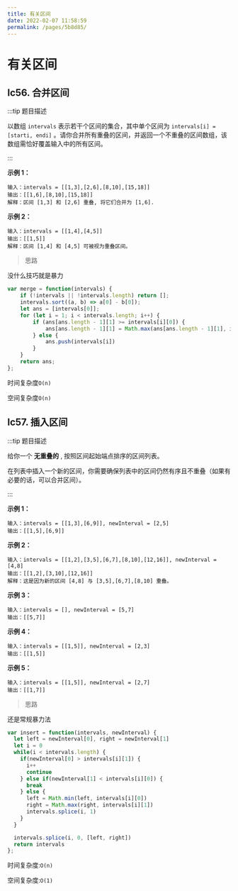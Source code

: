 ```yaml
---
title: 有关区间
date: 2022-02-07 11:58:59
permalink: /pages/5b8d85/
---
```




# 有关区间

## lc56. 合并区间<Badge text="字节中等" vertical="top"/>

:::tip 题目描述

以数组 `intervals` 表示若干个区间的集合，其中单个区间为 `intervals[i] = [starti, endi]` 。请你合并所有重叠的区间，并返回一个不重叠的区间数组，该数组需恰好覆盖输入中的所有区间。

 :::

**示例 1：**

```
输入：intervals = [[1,3],[2,6],[8,10],[15,18]]
输出：[[1,6],[8,10],[15,18]]
解释：区间 [1,3] 和 [2,6] 重叠, 将它们合并为 [1,6].
```

**示例 2：**

```
输入：intervals = [[1,4],[4,5]]
输出：[[1,5]]
解释：区间 [1,4] 和 [4,5] 可被视为重叠区间。
```

> 思路

没什么技巧就是暴力

```js
var merge = function(intervals) {
    if (!intervals || !intervals.length) return [];
    intervals.sort((a, b) => a[0] - b[0]);
    let ans = [intervals[0]];
    for (let i = 1; i < intervals.length; i++) {
        if (ans[ans.length - 1][1] >= intervals[i][0]) {
            ans[ans.length - 1][1] = Math.max(ans[ans.length - 1][1], intervals[i][1])
        } else {
            ans.push(intervals[i])
        }
    }
    return ans;
};
```

时间复杂度`O(n)`

空间复杂度`O(n)`

## lc57. 插入区间<Badge text="中等" vertical="top"/>

:::tip 题目描述

给你一个  **无重叠的** , 按照区间起始端点排序的区间列表。

在列表中插入一个新的区间，你需要确保列表中的区间仍然有序且不重叠（如果有必要的话，可以合并区间）。

 :::

**示例 1：**

```
输入：intervals = [[1,3],[6,9]], newInterval = [2,5]
输出：[[1,5],[6,9]]
```

**示例 2：**

```
输入：intervals = [[1,2],[3,5],[6,7],[8,10],[12,16]], newInterval = [4,8]
输出：[[1,2],[3,10],[12,16]]
解释：这是因为新的区间 [4,8] 与 [3,5],[6,7],[8,10] 重叠。
```

**示例 3：**

```
输入：intervals = [], newInterval = [5,7]
输出：[[5,7]]
```

**示例 4：**

```
输入：intervals = [[1,5]], newInterval = [2,3]
输出：[[1,5]]
```

**示例 5：**

```
输入：intervals = [[1,5]], newInterval = [2,7]
输出：[[1,7]]
```

> 思路

还是常规暴力法

```js
var insert = function(intervals, newInterval) {
  let left = newInterval[0], right = newInterval[1]
  let i = 0
  while(i < intervals.length) {
    if(newInterval[0] > intervals[i][1]) {
      i++
      continue
    } else if(newInterval[1] < intervals[i][0]) {
      break
    } else {
      left = Math.min(left, intervals[i][0])
      right = Math.max(right, intervals[i][1])
      intervals.splice(i, 1)
    }
  }

  intervals.splice(i, 0, [left, right])
  return intervals
};
```

时间复杂度:`O(n)`

空间复杂度:`O(1)`
